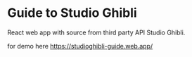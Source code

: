 # Guide to Studio Ghibli

React web app with source from third party API Studio Ghibli.

for demo here https://studioghibli-guide.web.app/
